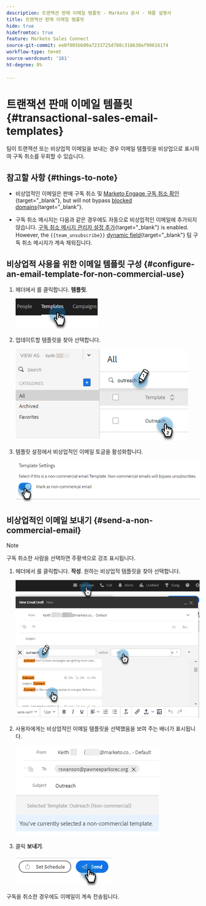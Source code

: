 ```yaml
---
description: 트랜잭션 판매 이메일 템플릿 - Marketo 문서 - 제품 설명서
title: 트랜잭션 판매 이메일 템플릿
hide: true
hidefromtoc: true
feature: Marketo Sales Connect
source-git-commit: ee0f005bb00a7233725d788c318630af90616174
workflow-type: tm+mt
source-wordcount: '161'
ht-degree: 0%

---
```


# 트랜잭션 판매 이메일 템플릿 {#transactional-sales-email-templates}

팀이 트랜잭션 또는 비상업적 이메일을 보내는 경우 이메일 템플릿을 비상업으로 표시하여 구독 취소를 우회할 수 있습니다.

## 참고할 사항 {#things-to-note}

* 비상업적인 이메일은 판매 구독 취소 및 [Marketo Engage 구독 취소 확인](/help/marketo/product-docs/marketo-sales-connect/email/unsubscribes/marketo-unsubscribe-check.md){target="_blank"}, but will not bypass [blocked domains](/help/marketo/product-docs/marketo-sales-connect/admin/blocked-domains.md){target="_blank"}.

* 구독 취소 메시지는 다음과 같은 경우에도 자동으로 비상업적인 이메일에 추가되지 않습니다. [구독 취소 메시지 관리자 설정 추가](/help/marketo/product-docs/marketo-sales-connect/email/unsubscribes/auto-append-unsubscribe-message-setting.md){target="_blank"} is enabled. However, the `{{team_unsubscribe}}` [dynamic field](/help/marketo/product-docs/marketo-sales-connect/templates/dynamic-fields/dynamic-fields-glossary.md){target="_blank"} 팀 구독 취소 메시지가 계속 채워집니다.

## 비상업적 사용을 위한 이메일 템플릿 구성 {#configure-an-email-template-for-non-commercial-use}

1. 헤더에서 를 클릭합니다. **템플릿**.

   ![](assets/transactional-sales-email-templates-1.png)

1. 업데이트할 템플릿을 찾아 선택합니다.

   ![](assets/transactional-sales-email-templates-2.png)

1. 템플릿 설정에서 비상업적인 이메일 토글을 활성화합니다.

   ![](assets/transactional-sales-email-templates-3.png)

## 비상업적인 이메일 보내기 {#send-a-non-commercial-email}

>[!NOTE]
>
>구독 취소한 사람을 선택하면 주황색으로 강조 표시됩니다.

1. 헤더에서 를 클릭합니다. **작성**. 원하는 비상업적 템플릿을 찾아 선택합니다.

   ![](assets/transactional-sales-email-templates-4.png)

1. 사용자에게는 비상업적인 이메일 템플릿을 선택했음을 보여 주는 배너가 표시됩니다.

   ![](assets/transactional-sales-email-templates-5.png)

1. 클릭 **보내기**.

   ![](assets/transactional-sales-email-templates-6.png)

구독을 취소한 경우에도 이메일이 계속 전송됩니다.
